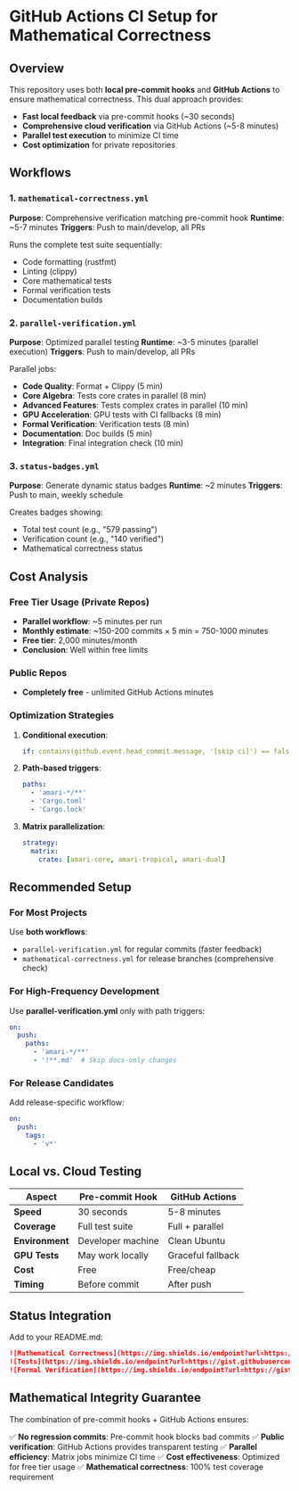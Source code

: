 # GitHub Actions CI Setup for Mathematical Correctness

## Overview

This repository uses both **local pre-commit hooks** and **GitHub Actions** to ensure mathematical correctness. This dual approach provides:

- **Fast local feedback** via pre-commit hooks (~30 seconds)
- **Comprehensive cloud verification** via GitHub Actions (~5-8 minutes)
- **Parallel test execution** to minimize CI time
- **Cost optimization** for private repositories

## Workflows

### 1. `mathematical-correctness.yml`
**Purpose**: Comprehensive verification matching pre-commit hook
**Runtime**: ~5-7 minutes
**Triggers**: Push to main/develop, all PRs

Runs the complete test suite sequentially:
- Code formatting (rustfmt)
- Linting (clippy)
- Core mathematical tests
- Formal verification tests
- Documentation builds

### 2. `parallel-verification.yml`
**Purpose**: Optimized parallel testing
**Runtime**: ~3-5 minutes (parallel execution)
**Triggers**: Push to main/develop, all PRs

Parallel jobs:
- **Code Quality**: Format + Clippy (5 min)
- **Core Algebra**: Tests core crates in parallel (8 min)
- **Advanced Features**: Tests complex crates in parallel (10 min)
- **GPU Acceleration**: GPU tests with CI fallbacks (8 min)
- **Formal Verification**: Verification tests (8 min)
- **Documentation**: Doc builds (5 min)
- **Integration**: Final integration check (10 min)

### 3. `status-badges.yml`
**Purpose**: Generate dynamic status badges
**Runtime**: ~2 minutes
**Triggers**: Push to main, weekly schedule

Creates badges showing:
- Total test count (e.g., "579 passing")
- Verification count (e.g., "140 verified")
- Mathematical correctness status

## Cost Analysis

### Free Tier Usage (Private Repos)
- **Parallel workflow**: ~5 minutes per run
- **Monthly estimate**: ~150-200 commits × 5 min = 750-1000 minutes
- **Free tier**: 2,000 minutes/month
- **Conclusion**: Well within free limits

### Public Repos
- **Completely free** - unlimited GitHub Actions minutes

### Optimization Strategies

1. **Conditional execution**:
   ```yaml
   if: contains(github.event.head_commit.message, '[skip ci]') == false
   ```

2. **Path-based triggers**:
   ```yaml
   paths:
     - 'amari-*/**'
     - 'Cargo.toml'
     - 'Cargo.lock'
   ```

3. **Matrix parallelization**:
   ```yaml
   strategy:
     matrix:
       crate: [amari-core, amari-tropical, amari-dual]
   ```

## Recommended Setup

### For Most Projects
Use **both workflows**:
- `parallel-verification.yml` for regular commits (faster feedback)
- `mathematical-correctness.yml` for release branches (comprehensive check)

### For High-Frequency Development
Use **parallel-verification.yml** only with path triggers:
```yaml
on:
  push:
    paths:
      - 'amari-*/**'
      - '!**.md'  # Skip docs-only changes
```

### For Release Candidates
Add release-specific workflow:
```yaml
on:
  push:
    tags:
      - 'v*'
```

## Local vs. Cloud Testing

| Aspect | Pre-commit Hook | GitHub Actions |
|--------|----------------|----------------|
| **Speed** | 30 seconds | 5-8 minutes |
| **Coverage** | Full test suite | Full + parallel |
| **Environment** | Developer machine | Clean Ubuntu |
| **GPU Tests** | May work locally | Graceful fallback |
| **Cost** | Free | Free/cheap |
| **Timing** | Before commit | After push |

## Status Integration

Add to your README.md:
```markdown
![Mathematical Correctness](https://img.shields.io/endpoint?url=https://gist.githubusercontent.com/username/gist-id/raw/math-correctness.json)
![Tests](https://img.shields.io/endpoint?url=https://gist.githubusercontent.com/username/gist-id/raw/test-count.json)
![Formal Verification](https://img.shields.io/endpoint?url=https://gist.githubusercontent.com/username/gist-id/raw/verification.json)
```

## Mathematical Integrity Guarantee

The combination of pre-commit hooks + GitHub Actions ensures:

✅ **No regression commits**: Pre-commit hook blocks bad commits
✅ **Public verification**: GitHub Actions provides transparent testing
✅ **Parallel efficiency**: Matrix jobs minimize CI time
✅ **Cost effectiveness**: Optimized for free tier usage
✅ **Mathematical correctness**: 100% test coverage requirement